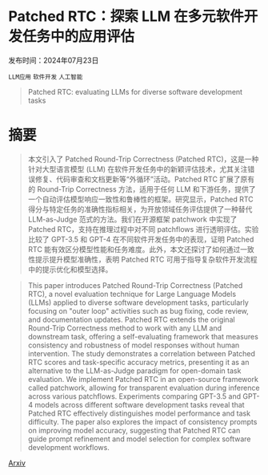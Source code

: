 # Patched RTC：探索 LLM 在多元软件开发任务中的应用评估

发布时间：2024年07月23日

`LLM应用` `软件开发` `人工智能`

> Patched RTC: evaluating LLMs for diverse software development tasks

# 摘要

> 本文引入了 Patched Round-Trip Correctness (Patched RTC)，这是一种针对大型语言模型 (LLM) 在软件开发任务中的新颖评估技术，尤其关注错误修复、代码审查和文档更新等“外循环”活动。Patched RTC 扩展了原有的 Round-Trip Correctness 方法，适用于任何 LLM 和下游任务，提供了一个自动评估模型响应一致性和鲁棒性的框架。研究显示，Patched RTC 得分与特定任务的准确性指标相关，为开放领域任务评估提供了一种替代 LLM-as-Judge 范式的方法。我们在开源框架 patchwork 中实现了 Patched RTC，支持在推理过程中对不同 patchflows 进行透明评估。实验比较了 GPT-3.5 和 GPT-4 在不同软件开发任务中的表现，证明 Patched RTC 能有效区分模型性能和任务难度。此外，本文还探讨了如何通过一致性提示提升模型准确性，表明 Patched RTC 可用于指导复杂软件开发流程中的提示优化和模型选择。

> This paper introduces Patched Round-Trip Correctness (Patched RTC), a novel evaluation technique for Large Language Models (LLMs) applied to diverse software development tasks, particularly focusing on "outer loop" activities such as bug fixing, code review, and documentation updates. Patched RTC extends the original Round-Trip Correctness method to work with any LLM and downstream task, offering a self-evaluating framework that measures consistency and robustness of model responses without human intervention. The study demonstrates a correlation between Patched RTC scores and task-specific accuracy metrics, presenting it as an alternative to the LLM-as-Judge paradigm for open-domain task evaluation. We implement Patched RTC in an open-source framework called patchwork, allowing for transparent evaluation during inference across various patchflows. Experiments comparing GPT-3.5 and GPT-4 models across different software development tasks reveal that Patched RTC effectively distinguishes model performance and task difficulty. The paper also explores the impact of consistency prompts on improving model accuracy, suggesting that Patched RTC can guide prompt refinement and model selection for complex software development workflows.

[Arxiv](https://arxiv.org/abs/2407.16557)